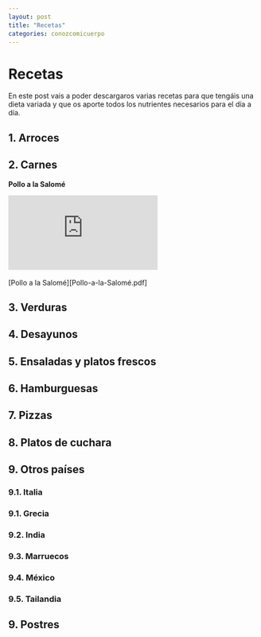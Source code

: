 ```yaml
---
layout: post
title: "Recetas"
categories: conozcomicuerpo
---
```


# Recetas

En este post vais a poder descargaros varias recetas para que tengáis una dieta variada y que os aporte todos los nutrientes necesarios para el día a día.

## 1. Arroces

## 2. Carnes

**Pollo a la Salomé**

![Pollo a la Salomé](https://github.com/danieledufis/danieledufis.github.io/blob/master/pdfs/Pollo%20a%20la%20Salome%CC%81.pdf)

[Pollo a la Salomé][Pollo-a-la-Salomé.pdf]


## 3. Verduras

## 4. Desayunos

## 5. Ensaladas y platos frescos

## 6. Hamburguesas

## 7. Pizzas

## 8. Platos de cuchara

## 9. Otros países

###  9.1. Italia

###  9.1. Grecia

###  9.2. India

###  9.3. Marruecos

###  9.4. México

###  9.5. Tailandia

## 9. Postres







[Pollo-la-Salomé]:../../pdfs/Pollo-a-la-Salomé.pdf
